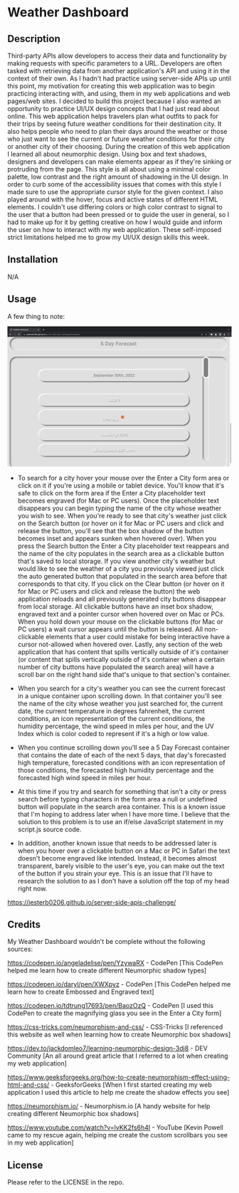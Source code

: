 # Weather Dashboard 

## Description

Third-party APIs allow developers to access their data and functionality by making requests with specific parameters to a URL. Developers are often tasked with retrieving data from another application's API and using it in the context of their own. As I hadn't had practice using server-side APIs up until this point, my motivation for creating this web application was to begin practicing interacting with, and using, them in my web applications and web pages/web sites. I decided to build this project because I also wanted an opportunity to practice UI/UX design concepts that I had just read about online. This web application helps travelers plan what outfits to pack for their trips by seeing future weather conditions for their destination city. It also helps people who need to plan their days around the weather or those who just want to see the current or future weather conditions for their city or another city of their choosing. During the creation of this web application I learned all about neumorphic design. Using box and text shadows, designers and developers can make elements appear as if they're sinking or protruding from the page. This style is all about using a minimal color palette, low contrast and the right amount of shadowing in the UI design. In order to curb some of the accessibility issues that comes with this style I made sure to use the appropriate cursor style for the given context. I also played around with the hover, focus and active states of different HTML elements. I couldn't use differing colors or high color contrast to signal to the user that a button had been pressed or to guide the user in general, so I had to make up for it by getting creative on how I would guide and inform the user on how to interact with my web application. These self-imposed strict limitations helped me to grow my UI/UX design skills this week.

## Installation

N/A

## Usage

A few thing to note: 

![Weather Dashboard Screenshot](assets/images/weather-dashboard-screenshot.png)

- To search for a city hover your mouse over the Enter a City form area or click on it if you're using a mobile or tablet device. You'll know that it's safe to click on the form area if the Enter a City placeholder text becomes engraved (for Mac or PC users). Once the placeholder text disappears you can begin typing the name of the city whose weather you wish to see. When you're ready to see that city's weather just click on the Search button (or hover on it for Mac or PC users and click and release the button, you'll see that the box shadow of the button becomes inset and appears sunken when hovered over). When you press the Search button the Enter a City placeholder text reappears and the name of the city populates in the search area as a clickable button that's saved to local storage. If you view another city's weather but would like to see the weather of a city you previously viewed just click the auto generated button that populated in the search area before that corresponds to that city. If you click on the Clear button (or hover on it for Mac or PC users and click and release the button) the web application reloads and all previously generated city buttons disappear from local storage. All clickable buttons have an inset box shadow, engraved text and a pointer cursor when hovered over on Mac or PCs. When you hold down your mouse on the clickable buttons (for Mac or PC users) a wait cursor appears until the button is released. All non-clickable elements that a user could mistake for being interactive have a cursor not-allowed when hovered over. Lastly, any section of the web application that has content that spills vertically outside of it's container (or content that spills vertically outside of it's container when a certain number of city buttons have populated the search area) will have a scroll bar on the right hand side that's unique to that section's container.

- When you search for a city's weather you can see the current forecast in a unique container upon scrolling down. In that container you'll see the name of the city whose weather you just searched for, the current date, the current temperature in degrees fahrenheit, the current conditions, an icon representation of the current conditions, the humidity percentage, the wind speed in miles per hour, and the UV Index which is color coded to represent if it's a high or low value.

- When you continue scrolling down you'll see a 5 Day Forecast container that contains the date of each of the next 5 days, that day's forecasted high temperature, forecasted conditions with an icon representation of those conditions, the forecasted high humidity percentage and the forecasted high wind speed in miles per hour. 

- At this time if you try and search for something that isn't a city or press search before typing characters in the form area a null or undefined button will populate in the search area container. This is a known issue that I'm hoping to address later when I have more time. I believe that the solution to this problem is to use an if/else JavaScript statement in my script.js source code.

- In addition, another known issue that needs to be addressed later is when you hover over a clickable button on a Mac or PC in Safari the text doesn't become engraved like intended. Instead, it becomes almost transparent, barely visible to the user's eye, you can make out the text of the button if you strain your eye. This is an issue that I'll have to research the solution to as I don't have a solution off the top of my head right now. 

https://jesterb0206.github.io/server-side-apis-challenge/

## Credits

My Weather Dashboard wouldn't be complete without the following sources:

https://codepen.io/angeladelise/pen/YzywaRX - CodePen [This CodePen helped me learn how to create different Neumorphic shadow types]

https://codepen.io/daryl/pen/XWXpyz - CodePen [This CodePen helped me learn how to create Embossed and Engraved text]

https://codepen.io/tdtrung17693/pen/BaozOzQ - CodePen [I used this CodePen to create the magnifying glass you see in the Enter a City form]

https://css-tricks.com/neumorphism-and-css/ - CSS-Tricks [I referenced this website as well when learning how to create Neumorphic box shadows]

https://dev.to/jackdomleo7/learning-neumorphic-design-3dj8 - DEV Community [An all around great article that I referred to a lot when creating my web application]

https://www.geeksforgeeks.org/how-to-create-neumorphism-effect-using-html-and-css/ - GeeksforGeeks [When I first started creating my web application I used this article to help me create the shadow effects you see]

https://neumorphism.io/ - Neumorphism.io [A handy website for help creating different Neumorphic box shadows]

https://www.youtube.com/watch?v=lvKK2fs6h4I - YouTube [Kevin Powell came to my rescue again, helping me create the custom scrollbars you see in my web application]

## License

Please refer to the LICENSE in the repo.